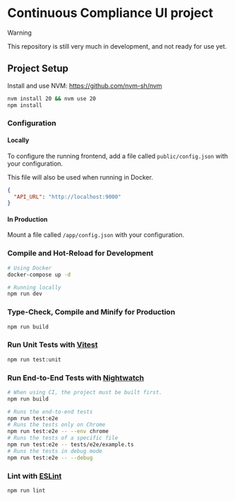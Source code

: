 # Continuous Compliance UI project

> [!WARNING]
> This repository is still very much in development, and not ready for use yet.

## Project Setup

Install and use NVM:
https://github.com/nvm-sh/nvm

```sh
nvm install 20 && nvm use 20
npm install
```

### Configuration

#### Locally

To configure the running frontend, add a file called `public/config.json` with your configuration.

This file will also be used when running in Docker.

```json
{
  "API_URL": "http://localhost:9000"
}
```

#### In Production

Mount a file called `/app/config.json` with your configuration.

### Compile and Hot-Reload for Development

```sh
# Using Docker
docker-compose up -d

# Running locally
npm run dev
```

### Type-Check, Compile and Minify for Production

```sh
npm run build
```

### Run Unit Tests with [Vitest](https://vitest.dev/)

```sh
npm run test:unit
```

### Run End-to-End Tests with [Nightwatch](https://nightwatchjs.org/)

```sh
# When using CI, the project must be built first.
npm run build

# Runs the end-to-end tests
npm run test:e2e
# Runs the tests only on Chrome
npm run test:e2e -- --env chrome
# Runs the tests of a specific file
npm run test:e2e -- tests/e2e/example.ts
# Runs the tests in debug mode
npm run test:e2e -- --debug
```

### Lint with [ESLint](https://eslint.org/)

```sh
npm run lint
```
